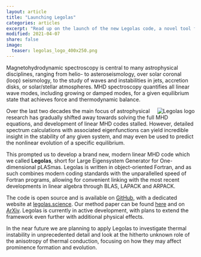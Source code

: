 ```yaml
---
layout: article
title: "Launching Legolas"
categories: articles
excerpt: "Read up on the launch of the new Legolas code, a novel tool for MHD spectroscopy."
modified: 2021-04-07
share: false
image:
  teaser: legolas_logo_400x250.png
---
```


Magnetohydrodynamic spectroscopy is central to many astrophysical disciplines, ranging from helio- to asteroseismology, 
over solar coronal (loop) seismology, to the study of waves and instabilities in jets, accretion disks, or solar/stellar atmospheres. 
MHD spectroscopy quantifies all linear wave modes, including growing or damped modes, for a given equilibrium state that achieves force and thermodynamic balance.

<img src="{{ site.url }}/images/legolas_logo_400x250.png" alt="Legolas logo" align="right">

Over the last two decades the main focus of astrophysical research has gradually shifted away towards solving the full MHD equations,
and development of linear MHD codes stalled. However, detailed spectrum calculations with associated eigenfunctions can yield incredible insight
in the stability of any given system, and may even be used to predict the nonlinear evolution of a specific equilibrium.

This prompted us to develop a brand new, modern linear MHD code which we called **Legolas**, short for Large Eigensystem Generator
for One-dimensional pLASmas. Legolas is written in object-oriented Fortran, and as such combines modern coding standards with the unparallelled speed
of Fortran programs, allowing for convenient linking with the most recent developments in linear algebra through BLAS, LAPACK and ARPACK.

The code is open source and is available on [GitHub](https://github.com/n-claes/legolas), with a dedicated website at [legolas.science](https://legolas.science).
Our method paper can be found [here](https://iopscience.iop.org/article/10.3847/1538-4365/abc5c4) and on [ArXiv](https://arxiv.org/abs/2010.14148).
Legolas is currently in active development, with plans to extend the framework even further with additional physical effects.

In the near future we are planning to apply Legolas to investigate thermal instability in unprecedented detail and look at the hitherto unknown role
of the anisotropy of thermal conduction, focusing on how they may affect prominence formation and evolution.



